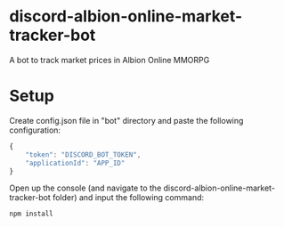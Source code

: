 # discord-albion-online-market-tracker-bot
A bot to track market prices in Albion Online MMORPG

# Setup
Create config.json file in "bot" directory and paste the following configuration:
```javascript
{
    "token": "DISCORD_BOT_TOKEN",
    "applicationId": "APP_ID"
}
```
Open up the console (and navigate to the discord-albion-online-market-tracker-bot folder) and input the following command:
```
npm install
```
